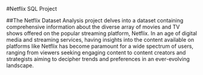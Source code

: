 #Netflix SQL Project

##The Netflix Dataset Analysis project delves into a dataset containing comprehensive information about the diverse array of movies and TV shows offered on the popular streaming platform, Netflix. In an age of digital media and streaming services, having insights into the content available on platforms like Netflix has become paramount for a wide spectrum of users, ranging from viewers seeking engaging content to content creators and strategists aiming to decipher trends and preferences in an ever-evolving landscape.
